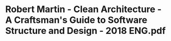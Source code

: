 # Robert Martin - Clean Architecture - A Craftsman's Guide to Software Structure and Design - 2018 ENG.pdf
